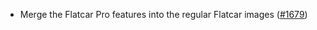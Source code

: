 - Merge the Flatcar Pro features into the regular Flatcar images ([#1679](https://github.com/flatcar-linux/coreos-overlay/pull/1679)) 
